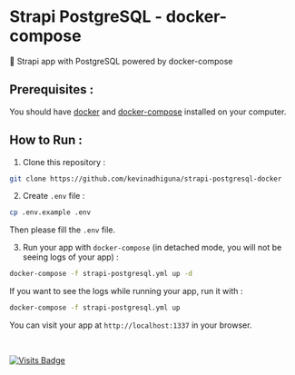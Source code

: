 # Strapi PostgreSQL - docker-compose

🌈 Strapi app with PostgreSQL powered by docker-compose

## Prerequisites :

You should have [docker](https://docs.docker.com/engine/install/) and [docker-compose](https://docs.docker.com/compose/install/) installed on your computer.

## How to Run :

1) Clone this repository :
```bash
git clone https://github.com/kevinadhiguna/strapi-postgresql-docker
```

2) Create `.env` file :
```bash
cp .env.example .env
```

Then please fill the `.env` file.

3) Run your app with `docker-compose` (in detached mode, you will not be seeing logs of your app) :
```bash
docker-compose -f strapi-postgresql.yml up -d
```

If you want to see the logs while running your app, run it with :
```bash
docker-compose -f strapi-postgresql.yml up
```

You can visit your app at `http://localhost:1337` in your browser.

<br/>

[![Visits Badge](https://badges.pufler.dev/visits/kevinadhiguna/strapi-postgresql-docker)](https://github.com/kevinadhiguna)
